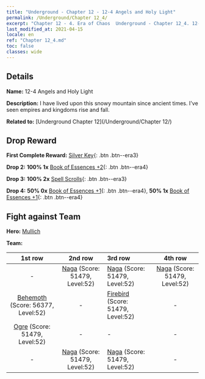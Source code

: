 ```yaml
---
title: "Underground - Chapter 12 - 12-4 Angels and Holy Light"
permalink: /Underground/Chapter 12_4/
excerpt: "Chapter 12 - 4. Era of Chaos  Underground - Chapter 12_4. 12-4 Angels and Holy Light"
last_modified_at: 2021-04-15
locale: en
ref: "Chapter 12_4.md"
toc: false
classes: wide
---
```


## Details

 **Name:** 12-4 Angels and Holy Light

 **Description:** I have lived upon this snowy mountain since ancient times. I've seen empires and kingdoms rise and fall.

 **Related to:** [Underground Chapter 12](/Underground/Chapter 12/)

## Drop Reward

 **First Complete Reward:** [Silver Key](/Items/con_693/){: .btn .btn--era3}

 **Drop 2:** **100% 1x** [Book of Essences +2](/Items/mat_53/){: .btn .btn--era4}

 **Drop 3:** **100% 2x** [Spell Scrolls](/Items/con_694/){: .btn .btn--era3}

 **Drop 4:** **50% 0x** [Book of Essences +1](/Items/mat_46/){: .btn .btn--era4}, **50% 1x** [Book of Essences +1](/Items/mat_46/){: .btn .btn--era4}


## Fight against Team
 **Hero:** [Mullich](/heroes/Mullich/)

 **Team:**


  | 1st row | 2nd row | 3rd row | 4th row |
  |:----:|:----:|:----|:----:|
  | - | [Naga](/units/Naga/) (Score: 51479, Level:52)  | [Naga](/units/Naga/) (Score: 51479, Level:52)  | [Naga](/units/Naga/) (Score: 51479, Level:52)  |
  | [Behemoth](/units/Behemoth/) (Score: 56377, Level:52)  | - | [Firebird](/units/Firebird/) (Score: 51479, Level:52)  | - |
  | [Ogre](/units/Ogre/) (Score: 51479, Level:52)  | - | - | - |
  | - | [Naga](/units/Naga/) (Score: 51479, Level:52)  | [Naga](/units/Naga/) (Score: 51479, Level:52)  | - |


